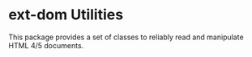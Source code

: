 # ext-dom Utilities

This package provides a set of classes to reliably read and manipulate
HTML 4/5 documents.

